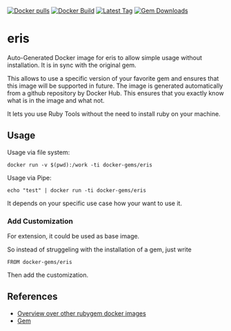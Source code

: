 [![Docker pulls](https://img.shields.io/docker/pulls/rubygem/eris.svg)](https://hub.docker.com/r/rubygem/eris/)
[![Docker Build](https://img.shields.io/docker/automated/rubygem/eris.svg)](https://hub.docker.com/r/rubygem/eris/)
[![Latest Tag](https://img.shields.io/github/tag/docker-rubygem/eris.svg)](https://hub.docker.com/r/rubygem/eris/)
[![Gem Downloads](https://img.shields.io/gem/dt/eris.svg)](https://rubygems.org/gems/eris/)
# eris

Auto-Generated Docker image for eris to allow simple usage without installation.
It is in sync with the original gem.

This allows to use a specific version of your favorite gem and ensures that this image will be supported in future.
The image is generated automatically from a github repository by Docker Hub.
This ensures that you exactly know what is in the image and what not.

It lets you use Ruby Tools without the need to install ruby on your machine.

## Usage

Usage via file system:

`docker run -v $(pwd):/work -ti docker-gems/eris`

Usage via Pipe:

`echo "test" | docker run -ti docker-gems/eris`

It depends on your specific use case how your want to use it.

### Add Customization

For extension, it could be used as base image.

So instead of struggeling with the installation of a gem, just write

`FROM docker-gems/eris`

Then add the customization.

## References

 - [Overview over other rubygem docker images](https://github.com/thinkbot/docker-rubygem)
 - [Gem](https://rubygems.org/gems/eris/)
